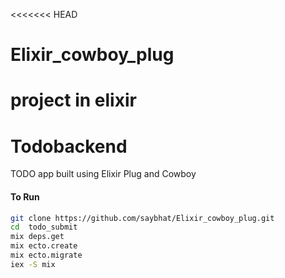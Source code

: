 <<<<<<< HEAD
# Elixir_cowboy_plug
project in elixir
=======
# Todobackend

TODO app built using Elixir Plug and Cowboy


#### To Run

```sh
git clone https://github.com/saybhat/Elixir_cowboy_plug.git
cd  todo_submit
mix deps.get
mix ecto.create
mix ecto.migrate
iex -S mix
```
